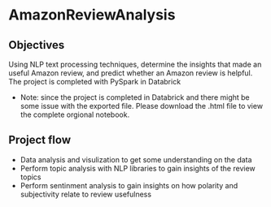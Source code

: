 # AmazonReviewAnalysis

## Objectives
Using NLP text processing techniques, determine the insights that made an useful Amazon review, and predict whether an Amazon review is helpful.
The project is completed with PySpark in Databrick


- Note: since the project is completed in Databrick and there might be some issue with the exported file.
  Please download the .html file to view the complete orgional notebook.

## Project flow
- Data analysis and visulization to get some understanding on the data
- Perform topic analysis with NLP libraries to gain insights of the review topics
- Perform sentinment analysis to gain insights on how polarity and subjectivity relate to review usefulness

